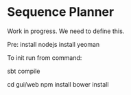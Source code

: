 Sequence Planner
=====

Work in progress. We need to define this.

Pre:
 install nodejs
 install yeoman

To init run from command:

sbt compile

cd gui/web
npm install
bower install

